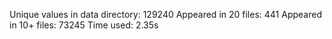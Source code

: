 Unique values in data directory: 129240
Appeared in 20 files: 441
Appeared in 10+ files: 73245
Time used: 2.35s